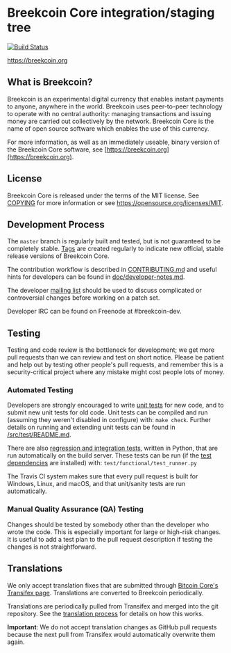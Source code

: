 Breekcoin Core integration/staging tree
=====================================

[![Build Status](https://travis-ci.org/breekcoin-project/breekcoin.svg?branch=master)](https://travis-ci.org/breekcoin-project/breekcoin)

https://breekcoin.org

What is Breekcoin?
----------------

Breekcoin is an experimental digital currency that enables instant payments to
anyone, anywhere in the world. Breekcoin uses peer-to-peer technology to operate
with no central authority: managing transactions and issuing money are carried
out collectively by the network. Breekcoin Core is the name of open source
software which enables the use of this currency.

For more information, as well as an immediately useable, binary version of
the Breekcoin Core software, see [https://breekcoin.org](https://breekcoin.org).

License
-------

Breekcoin Core is released under the terms of the MIT license. See [COPYING](COPYING) for more
information or see https://opensource.org/licenses/MIT.

Development Process
-------------------

The `master` branch is regularly built and tested, but is not guaranteed to be
completely stable. [Tags](https://github.com/breekcoin-project/breekcoin/tags) are created
regularly to indicate new official, stable release versions of Breekcoin Core.

The contribution workflow is described in [CONTRIBUTING.md](CONTRIBUTING.md)
and useful hints for developers can be found in [doc/developer-notes.md](doc/developer-notes.md).

The developer [mailing list](https://groups.google.com/forum/#!forum/breekcoin-dev)
should be used to discuss complicated or controversial changes before working
on a patch set.

Developer IRC can be found on Freenode at #breekcoin-dev.

Testing
-------

Testing and code review is the bottleneck for development; we get more pull
requests than we can review and test on short notice. Please be patient and help out by testing
other people's pull requests, and remember this is a security-critical project where any mistake might cost people
lots of money.

### Automated Testing

Developers are strongly encouraged to write [unit tests](src/test/README.md) for new code, and to
submit new unit tests for old code. Unit tests can be compiled and run
(assuming they weren't disabled in configure) with: `make check`. Further details on running
and extending unit tests can be found in [/src/test/README.md](/src/test/README.md).

There are also [regression and integration tests](/test), written
in Python, that are run automatically on the build server.
These tests can be run (if the [test dependencies](/test) are installed) with: `test/functional/test_runner.py`

The Travis CI system makes sure that every pull request is built for Windows, Linux, and macOS, and that unit/sanity tests are run automatically.

### Manual Quality Assurance (QA) Testing

Changes should be tested by somebody other than the developer who wrote the
code. This is especially important for large or high-risk changes. It is useful
to add a test plan to the pull request description if testing the changes is
not straightforward.

Translations
------------

We only accept translation fixes that are submitted through [Bitcoin Core's Transifex page](https://www.transifex.com/projects/p/bitcoin/).
Translations are converted to Breekcoin periodically.

Translations are periodically pulled from Transifex and merged into the git repository. See the
[translation process](doc/translation_process.md) for details on how this works.

**Important**: We do not accept translation changes as GitHub pull requests because the next
pull from Transifex would automatically overwrite them again.
